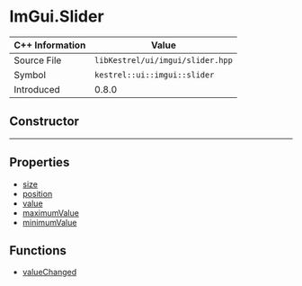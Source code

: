 
# ImGui.Slider

| C++ Information | Value |
| --- | --- |
| Source File | `libKestrel/ui/imgui/slider.hpp` |
| Symbol | `kestrel::ui::imgui::slider` |
| Introduced | 0.8.0 |

## Constructor

---

## Properties

 - [size](size.md)
 - [position](position.md)
 - [value](value.md)
 - [maximumValue](maximumValue.md)
 - [minimumValue](minimumValue.md)

## Functions

 - [valueChanged](valueChanged.md)

